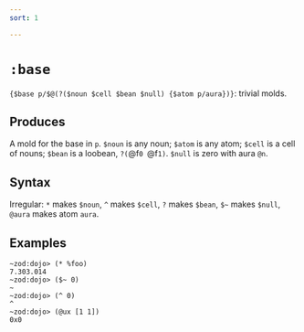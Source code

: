 ```yaml
---
sort: 1

---
```


# `:base`

`{$base p/$@(?($noun $cell $bean $null) {$atom p/aura})}`: trivial molds.

## Produces

A mold for the base in `p`.  `$noun` is any noun; `$atom` is any
atom; `$cell` is a cell of nouns; `$bean` is a loobean, `?(`@f`0
`@f`1)`.  `$null` is zero with aura `@n`.

## Syntax 

Irregular: `*` makes `$noun`, `^` makes `$cell`, `?` makes
`$bean`, `$~` makes `$null`, `@aura` makes atom `aura`.

## Examples

```
~zod:dojo> (* %foo)
7.303.014
~zod:dojo> ($~ 0)
~
~zod:dojo> (^ 0)
^
~zod:dojo> (@ux [1 1])
0x0
```
